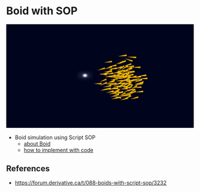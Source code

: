 # Boid with SOP
![](./art/art.jpg)

- Boid simulation using Script SOP
    * [about Boid](http://www.red3d.com/cwr/boids/)
    * [how to implement with code](http://www.kfish.org/boids/pseudocode.html)

## References
- https://forum.derivative.ca/t/088-boids-with-script-sop/3232
